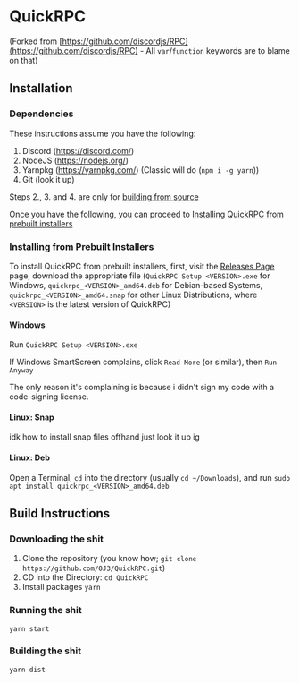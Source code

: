 # QuickRPC

(Forked from [https://github.com/discordjs/RPC](https://github.com/discordjs/RPC) - All `var`/`function` keywords are to blame on that)<br/>

## Installation

### Dependencies

These instructions assume you have the following:

1. Discord (https://discord.com/)
2. NodeJS (https://nodejs.org/)
3. Yarnpkg (https://yarnpkg.com/) (Classic will do (`npm i -g yarn`))
4. Git (look it up)

Steps 2., 3. and 4. are only for [building from source](#build-instructions)

Once you have the following, you can proceed to [Installing QuickRPC from prebuilt installers](#installing-from-prebuilt-installers)

### Installing from Prebuilt Installers

To install QuickRPC from prebuilt installers, first, visit the [Releases Page](https://github.com/0j3/QuickRPC/releases/latest) page, download the appropriate file (`QuickRPC Setup <VERSION>.exe` for Windows, `quickrpc_<VERSION>_amd64.deb` for Debian-based Systems, `quickrpc_<VERSION>_amd64.snap` for other Linux Distributions, where `<VERSION>` is the latest version of QuickRPC)

#### Windows

Run `QuickRPC Setup <VERSION>.exe`

If Windows SmartScreen complains, click `Read More` (or similar), then `Run Anyway`

The only reason it's complaining is because i didn't sign my code with a code-signing license.

#### Linux: Snap

idk how to install snap files offhand just look it up ig

#### Linux: Deb

Open a Terminal, `cd` into the directory (usually `cd ~/Downloads`), and run `sudo apt install quickrpc_<VERSION>_amd64.deb`

## Build Instructions

### Downloading the shit

1. Clone the repository (you know how; `git clone https://github.com/0J3/QuickRPC.git`)
2. CD into the Directory: `cd QuickRPC`
3. Install packages `yarn`

### Running the shit

`yarn start`

### Building the shit

`yarn dist`
